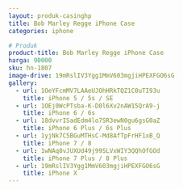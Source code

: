 ```yaml
---
layout: produk-casinghp
title: Bob Marley Regge iPhone Case
categories: iphone

# Produk
product-title: Bob Marley Regge iPhone Case
harga: 90000
sku: hn-1807
image-drive: 19mRslIV3Ygg1MmV603mgjiHPEXFGO6sG
gallery:
  - url: 1OeYFcmMV7LAAeUJOhHRkTQZ1C0uTI93u
    title: iPhone 5 / 5s / SE
  - url: 1OEj0WcPTsba-K-D0l6Xv2nAW15QrA9-j
    title: iPhone 6 / 6s
  - url: 18dvvrISadEdm4lo7SR3ewN0gu6gsG0aZ
    title: iPhone 6 Plus / 6s Plus
  - url: 1yjNk7C5BGuMTHsC-Md8AfTpFrHF1xB_Q
    title: iPhone 7 / 8
  - url: 1wNAq8vJUXUd49j99SLVxWIY3QQhOfGOd
    title: iPhone 7 Plus / 8 Plus
  - url: 19mRslIV3Ygg1MmV603mgjiHPEXFGO6sG
    title: iPhone X
---
```


